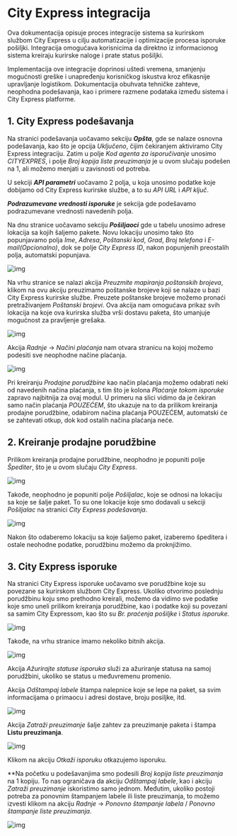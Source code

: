 # City Express integracija

Ova dokumentacija opisuje proces integracije sistema sa kurirskom službom City Express u cilju automatizacije i optimizacije procesa isporuke pošiljki. Integracija omogućava korisnicima da direktno iz informacionog sistema kreiraju kurirske naloge i prate status pošiljki.

Implementacija ove integracije doprinosi uštedi vremena, smanjenju mogućnosti greške i unapređenju korisničkog iskustva kroz efikasnije upravljanje logistikom. Dokumentacija obuhvata tehničke zahteve, neophodna podešavanja, kao i primere razmene podataka između sistema i City Express platforme.

## **1. City Express podešavanja**

Na stranici podešavanja uočavamo sekciju ***Opšta***, gde se nalaze osnovna podešavanja, kao što je opcija *Uključeno*, čijim čekiranjem aktiviramo City Express integraciju. Zatim u polje *Kod agenta za isporučivanje* unosimo *CITYEXPRES*, i polje *Broj kopija liste preuzimanja* je u ovom slučaju podešen na 1, ali možemo menjati u zavisnosti od potreba.

U sekciji ***API parametri*** uočavamo 2 polja, u koja unosimo podatke koje dobijamo od City Express kurirske službe, a to su *API URL* i *API ključ*.

***Podrazumevane vrednosti isporuke*** je sekcija gde podešavamo podrazumevane vrednosti navedenih polja.

Na dnu stranice uočavamo sekciju ***Pošiljaoci*** gde u tabelu unosimo adrese lokacija sa kojih šaljemo pakete. Novu lokaciju unosimo tako što popunjavamo polja *Ime*, *Adresa*, *Poštanski kod*, *Grad*, *Broj telefona* i *E-mail(Opcionalno)*, dok se polje *City Express ID*, nakon popunjenih preostalih polja, automatski popunjava.

![img](../assets/CityExpress/cityexpress1.png)

Na vrhu stranice se nalazi akcija *Preuzmite mapiranja poštanskih brojeva*, klikom na ovu akciju preuzimamo poštanske brojeve koji se nalaze u bazi City Express kurirske službe. Preuzete poštanske brojeve možemo pronaći pretraživanjem *Poštanski brojevi*. Ova akcija nam omogućava prikaz svih lokacija na koje ova kurirska služba vrši dostavu paketa, što umanjuje mogućnost za pravljenje grešaka.

![img](../assets/CityExpress/cityexpress2.png)

Akcija *Radnje* -> *Načini plaćanja* nam otvara stranicu na kojoj možemo podesiti sve neophodne načine plaćanja.

![img](../assets/CityExpress/cityexpress3.png)

Pri kreiranju *Prodajne porudžbine* kao način plaćanja možemo odabrati neki od navedenih načina plaćanja, s tim što je kolona *Plaćanje tokom isporuke* zapravo najbitnija za ovaj modul. U primeru na slici vidimo da je čekiran samo način plaćanja *POUZEĆEM*, što ukazuje na to da prilikom kreiranja prodajne porudžbine, odabirom načina plaćanja POUZEĆEM, automatski će se zahtevati otkup, dok kod ostalih načina plaćanja neće.

## **2. Kreiranje prodajne porudžbine**

Prilikom kreiranja prodajne porudžbine, neophodno je popuniti polje *Špediter*, što je u ovom slučaju *City Express*.

![img](../assets/CityExpress/cityexpress4.png)

Takođe, neophodno je popuniti polje *Pošiljalac*, koje se odnosi na lokaciju sa koje se šalje paket. To su one lokacije koje smo dodavali u sekciji *Pošiljalac* na stranici *City Express podešavanja*.

![img](../assets/CityExpress/cityexpress5.png)

Nakon što odaberemo lokaciju sa koje šaljemo paket, izaberemo špeditera i ostale neohodne podatke, porudžbinu možemo da proknjižimo.

## **3. City Express isporuke**

Na stranici City Express isporuke uočavamo sve porudžbine koje su povezane sa kurirskom službom City Express. Ukoliko otvorimo poslednju porudžbinu koju smo prethodno kreirali, možemo da vidimo sve podatke koje smo uneli prilikom kreiranja porudžbine, kao i podatke koji su povezani sa samim City Expressom, kao što su *Br. praćenja pošiljke* i *Status isporuke.*

![img](../assets/CityExpress/cityexpress6.png)

Takođe, na vrhu stranice imamo nekoliko bitnih akcija. 

![img](../assets/CityExpress/cityexpress7.png)

Akcija *Ažurirajte statuse isporuka* služi za ažuriranje statusa na samoj porudžbini, ukoliko se status u međuvremenu promenio.

Akcija *Odštampaj labele* štampa nalepnice koje se lepe na paket, sa svim informacijama o primaocu i adresi dostave, broju posiljke, itd.

![img](../assets/CityExpress/cityexpress8.png)

Akcija *Zatraži preuzimanje* šalje zahtev za preuzimanje paketa i štampa **Listu preuzimanja**.

![img](../assets/CityExpress/cityexpress9.png)

Klikom na akciju *Otkaži isporuku* otkazujemo isporuku.

**Na početku u podešavanjima smo podesili *Broj kopija liste preuzimanja* na 1 kopiju. To nas ograničava da akciju *Odštampaj labele*, kao i akciju *Zatraži preuzimanje* iskoristimo samo jednom. Međutim, ukoliko postoji potreba za ponovnim štampanjem labele ili liste preuzimanja, to možemo izvesti klikom na akciju *Radnje* -> *Ponovno štampanje labela* / *Ponovno štampanje liste preuzimanja*.

![img](../assets/CityExpress/cityexpress10.png)